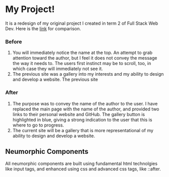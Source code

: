 # My Project! 

It is a redesign of my original project I created in term 2 of Full Stack Web Dev. Here is the [link](https://ryancollicutt.herokuapp.com/) for comparison. 

### Before 

1. You will immediately notice the name at the top. An attempt to grab attention toward the author, but I feel it does not convey the message the way it needs to. The users first instinct may be to scroll, too, in which case they will immediately not see it. 
2. The previous site was a gallery into my interests and my ability to design and develop a website. The previous site

### After

1. The purpose was to convey the name of the author to the user. I have replaced the main page with the name of the author, and provided two links to their personal website and GitHub. The gallery button is highlighted in blue, giving a strong indication to the user that this is where to go to progress. 
2. The current site will be a gallery that is more representational of my ability to design and develop a website.

## Neumorphic Components

All neumorphic components are built using fundamental html technolgies like input tags, and enhanced using css and advanced css tags, like ::after. 